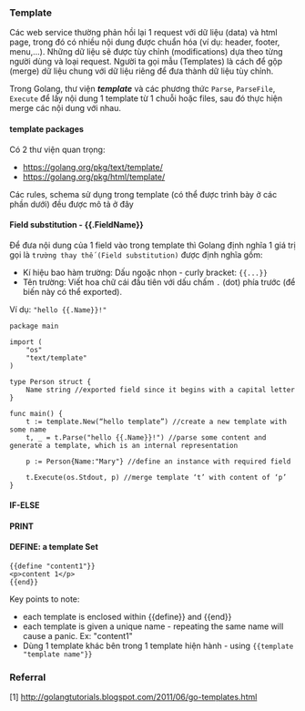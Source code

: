 
### Template

Các web service thường phản hồi lại 1 request với dữ liệu (data) và html page, trong đó có nhiều nội dung được chuẩn hóa (ví dụ: header, footer, menu,...). Những dữ liệu sẽ được tùy chỉnh (modifications) dựa theo từng người dùng và loại request. Người ta gọi mẫu (Templates) là cách để gộp (merge) dữ liệu chung với dữ liệu riêng để đưa thành dữ liệu tùy chỉnh.

Trong Golang, thư viện ***template*** và các phương thức `Parse`, `ParseFile`, `Execute` để  lấy nội dung 1 template từ 1 chuỗi hoặc files, sau đó thực hiện merge các nội dung với nhau.

#### template packages

Có 2 thư viện quan trọng:
- https://golang.org/pkg/text/template/
- https://golang.org/pkg/html/template/

Các rules, schema sử dụng trong template (có thể được trình bày ở các phần dưới) đều được mô tả ở đây

#### Field substitution - {{.FieldName}}
Để đưa nội dung của 1 field vào trong template thì Golang định nghĩa 1 giá trị gọi là `trường thay thế (Field substitution)` được định nghĩa gồm:
- Kí hiệu bao hàm trường: Dấu ngoặc nhọn - curly bracket: `{{...}}`
- Tên trường: Viết hoa chữ cái đầu tiên với dấu chấm `.` (dot) phía trước (để biến này có thể exported).

Ví dụ: `"hello {{.Name}}!"`

```
package main

import (
    "os"
    "text/template"
)

type Person struct {
    Name string //exported field since it begins with a capital letter
}

func main() {
    t := template.New(“hello template”) //create a new template with some name
    t, _ = t.Parse("hello {{.Name}}!") //parse some content and generate a template, which is an internal representation

    p := Person{Name:"Mary"} //define an instance with required field
 
    t.Execute(os.Stdout, p) //merge template ‘t’ with content of ‘p’
}
```
#### IF-ELSE
#### PRINT
#### DEFINE: a template Set
```
{{define "content1"}}
<p>content 1</p>
{{end}}
```
Key points to note:
* each template is enclosed within {{define}} and {{end}}
* each template is given a unique name - repeating the same name will cause a panic. Ex: "content1"
* Dùng 1 template khác bên trong 1 template hiện hành - using `{{template "template name"}}`

### Referral
[1] http://golangtutorials.blogspot.com/2011/06/go-templates.html

